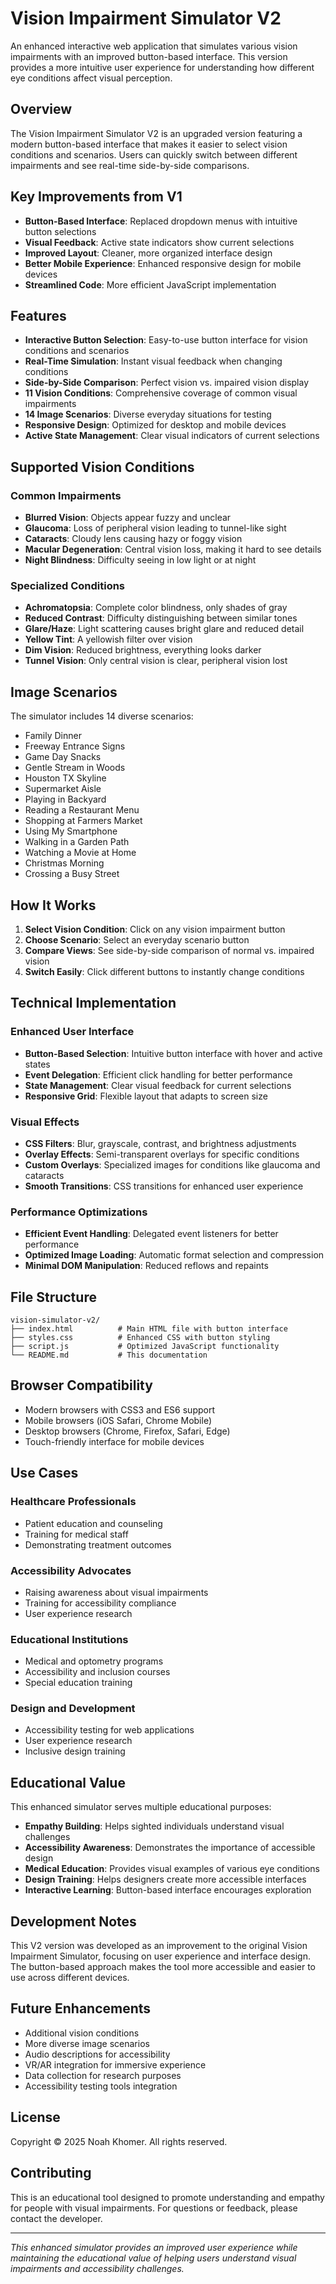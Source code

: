 # Vision Impairment Simulator V2

An enhanced interactive web application that simulates various vision impairments with an improved button-based interface. This version provides a more intuitive user experience for understanding how different eye conditions affect visual perception.

## Overview

The Vision Impairment Simulator V2 is an upgraded version featuring a modern button-based interface that makes it easier to select vision conditions and scenarios. Users can quickly switch between different impairments and see real-time side-by-side comparisons.

## Key Improvements from V1

- **Button-Based Interface**: Replaced dropdown menus with intuitive button selections
- **Visual Feedback**: Active state indicators show current selections
- **Improved Layout**: Cleaner, more organized interface design
- **Better Mobile Experience**: Enhanced responsive design for mobile devices
- **Streamlined Code**: More efficient JavaScript implementation

## Features

- **Interactive Button Selection**: Easy-to-use button interface for vision conditions and scenarios
- **Real-Time Simulation**: Instant visual feedback when changing conditions
- **Side-by-Side Comparison**: Perfect vision vs. impaired vision display
- **11 Vision Conditions**: Comprehensive coverage of common visual impairments
- **14 Image Scenarios**: Diverse everyday situations for testing
- **Responsive Design**: Optimized for desktop and mobile devices
- **Active State Management**: Clear visual indicators of current selections

## Supported Vision Conditions

### Common Impairments
- **Blurred Vision**: Objects appear fuzzy and unclear
- **Glaucoma**: Loss of peripheral vision leading to tunnel-like sight
- **Cataracts**: Cloudy lens causing hazy or foggy vision
- **Macular Degeneration**: Central vision loss, making it hard to see details
- **Night Blindness**: Difficulty seeing in low light or at night

### Specialized Conditions
- **Achromatopsia**: Complete color blindness, only shades of gray
- **Reduced Contrast**: Difficulty distinguishing between similar tones
- **Glare/Haze**: Light scattering causes bright glare and reduced detail
- **Yellow Tint**: A yellowish filter over vision
- **Dim Vision**: Reduced brightness, everything looks darker
- **Tunnel Vision**: Only central vision is clear, peripheral vision lost

## Image Scenarios

The simulator includes 14 diverse scenarios:
- Family Dinner
- Freeway Entrance Signs
- Game Day Snacks
- Gentle Stream in Woods
- Houston TX Skyline
- Supermarket Aisle
- Playing in Backyard
- Reading a Restaurant Menu
- Shopping at Farmers Market
- Using My Smartphone
- Walking in a Garden Path
- Watching a Movie at Home
- Christmas Morning
- Crossing a Busy Street

## How It Works

1. **Select Vision Condition**: Click on any vision impairment button
2. **Choose Scenario**: Select an everyday scenario button
3. **Compare Views**: See side-by-side comparison of normal vs. impaired vision
4. **Switch Easily**: Click different buttons to instantly change conditions

## Technical Implementation

### Enhanced User Interface
- **Button-Based Selection**: Intuitive button interface with hover and active states
- **Event Delegation**: Efficient click handling for better performance
- **State Management**: Clear visual feedback for current selections
- **Responsive Grid**: Flexible layout that adapts to screen size

### Visual Effects
- **CSS Filters**: Blur, grayscale, contrast, and brightness adjustments
- **Overlay Effects**: Semi-transparent overlays for specific conditions
- **Custom Overlays**: Specialized images for conditions like glaucoma and cataracts
- **Smooth Transitions**: CSS transitions for enhanced user experience

### Performance Optimizations
- **Efficient Event Handling**: Delegated event listeners for better performance
- **Optimized Image Loading**: Automatic format selection and compression
- **Minimal DOM Manipulation**: Reduced reflows and repaints

## File Structure

```
vision-simulator-v2/
├── index.html          # Main HTML file with button interface
├── styles.css          # Enhanced CSS with button styling
├── script.js           # Optimized JavaScript functionality
└── README.md           # This documentation
```

## Browser Compatibility

- Modern browsers with CSS3 and ES6 support
- Mobile browsers (iOS Safari, Chrome Mobile)
- Desktop browsers (Chrome, Firefox, Safari, Edge)
- Touch-friendly interface for mobile devices

## Use Cases

### Healthcare Professionals
- Patient education and counseling
- Training for medical staff
- Demonstrating treatment outcomes

### Accessibility Advocates
- Raising awareness about visual impairments
- Training for accessibility compliance
- User experience research

### Educational Institutions
- Medical and optometry programs
- Accessibility and inclusion courses
- Special education training

### Design and Development
- Accessibility testing for web applications
- User experience research
- Inclusive design training

## Educational Value

This enhanced simulator serves multiple educational purposes:

- **Empathy Building**: Helps sighted individuals understand visual challenges
- **Accessibility Awareness**: Demonstrates the importance of accessible design
- **Medical Education**: Provides visual examples of various eye conditions
- **Design Training**: Helps designers create more accessible interfaces
- **Interactive Learning**: Button-based interface encourages exploration

## Development Notes

This V2 version was developed as an improvement to the original Vision Impairment Simulator, focusing on user experience and interface design. The button-based approach makes the tool more accessible and easier to use across different devices.

## Future Enhancements

- Additional vision conditions
- More diverse image scenarios
- Audio descriptions for accessibility
- VR/AR integration for immersive experience
- Data collection for research purposes
- Accessibility testing tools integration

## License

Copyright © 2025 Noah Khomer. All rights reserved.

## Contributing

This is an educational tool designed to promote understanding and empathy for people with visual impairments. For questions or feedback, please contact the developer.

---

*This enhanced simulator provides an improved user experience while maintaining the educational value of helping users understand visual impairments and accessibility challenges.*
